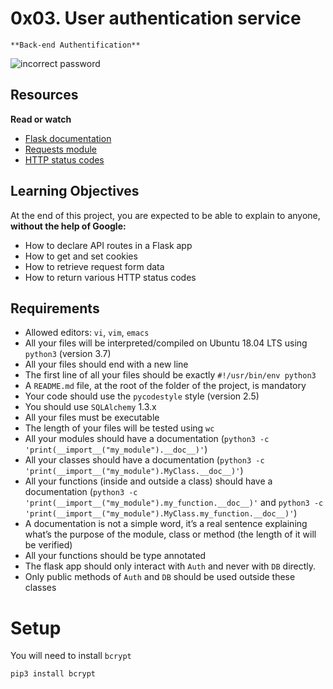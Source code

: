 # 0x03. User authentication service
	**Back-end Authentification**

![incorrect password](https://s3.amazonaws.com/alx-intranet.hbtn.io/uploads/medias/2019/12/4cb3c8c607afc1d1582d.jpg?X-Amz-Algorithm=AWS4-HMAC-SHA256&X-Amz-Credential=AKIARDDGGGOUSBVO6H7D%2F20231115%2Fus-east-1%2Fs3%2Faws4_request&X-Amz-Date=20231115T074435Z&X-Amz-Expires=86400&X-Amz-SignedHeaders=host&X-Amz-Signature=7aa7a582184d46be08260dee40d24287cc89e351171d335f6da0c137481fb895)

## Resources
**Read or watch**
   - [Flask documentation](https://flask.palletsprojects.com/en/1.1.x/quickstart/)
   - [Requests module](https://requests.kennethreitz.org/en/latest/user/quickstart/)
   - [HTTP status codes](https://www.w3.org/Protocols/rfc2616/rfc2616-sec10.html)

## Learning Objectives
At the end of this project, you are expected to be able to explain to anyone, **without the help of Google:**
   - How to declare API routes in a Flask app
   - How to get and set cookies
   - How to retrieve request form data
   - How to return various HTTP status codes

## Requirements
   - Allowed editors: `vi`, `vim`, `emacs`
   - All your files will be interpreted/compiled on Ubuntu 18.04 LTS using `python3` (version 3.7)
   - All your files should end with a new line
   - The first line of all your files should be exactly `#!/usr/bin/env python3`
   - A `README.md` file, at the root of the folder of the project, is mandatory
   - Your code should use the `pycodestyle` style (version 2.5)
   - You should use `SQLAlchemy` 1.3.x
   - All your files must be executable
   - The length of your files will be tested using `wc`
   - All your modules should have a documentation (`python3 -c 'print(__import__("my_module").__doc__)'`)
   - All your classes should have a documentation (`python3 -c 'print(__import__("my_module").MyClass.__doc__)'`)
   - All your functions (inside and outside a class) should have a documentation (`python3 -c 'print(__import__("my_module").my_function.__doc__)'` and `python3 -c 'print(__import__("my_module").MyClass.my_function.__doc__)'`)
   - A documentation is not a simple word, it’s a real sentence explaining what’s the purpose of the module, class or method (the length of it will be verified)
   - All your functions should be type annotated
   - The flask app should only interact with `Auth` and never with `DB` directly.
   - Only public methods of `Auth` and `DB` should be used outside these classes

# Setup
You will need to install `bcrypt`

```bash
pip3 install bcrypt
```
